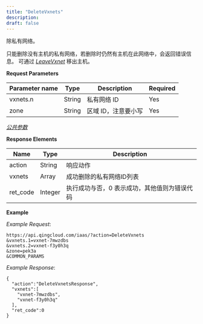 ```yaml
---
title: "DeleteVxnets"
description: 
draft: false
---
```




除私有网络。

只能删除没有主机的私有网络，若删除时仍然有主机在此网络中，会返回错误信息。 可通过 [_LeaveVxnet_](leave_vxnet.html#api-leave-vxnet) 移出主机。

**Request Parameters**

| Parameter name | Type | Description | Required |
| --- | --- | --- | --- |
| vxnets.n | String | 私有网络 ID | Yes |
| zone | String | 区域 ID，注意要小写 | Yes |

[_公共参数_](../../common/parameters.html#api-common-parameters)

**Response Elements**

| Name | Type | Description |
| --- | --- | --- |
| action | String | 响应动作 |
| vxnets | Array | 成功删除的私有网络ID列表 |
| ret_code | Integer | 执行成功与否，0 表示成功，其他值则为错误代码 |

**Example**

_Example Request_:

```
https://api.qingcloud.com/iaas/?action=DeleteVxnets
&vxnets.1=vxnet-7mwzdbs
&vxnets.2=vxnet-f3y0h3q
&zone=pek3a
&COMMON_PARAMS
```

_Example Response_:

```
{
  "action":"DeleteVxnetsResponse",
  "vxnets":[
    "vxnet-7mwzdbs",
    "vxnet-f3y0h3q"
  ],
  "ret_code":0
}
```
